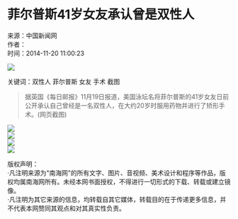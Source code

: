 # 菲尔普斯41岁女友承认曾是双性人

来源：中国新闻网  
作者：  
时间：2014-11-20 11:00:23

![](http://www.hinews.cn/news/images/d_xux.jpg)

关键词：双性人 菲尔普斯 女友 手术 截图

> 据英国《每日邮报》11月19日报道，美国泳坛名将菲尔普斯的41岁女友日前公开承认自己曾经是一名双性人，在大约20岁时服用药物并进行了矫形手术。(网页截图)

![](http://www.hinews.cn/pic/0/16/72/00/16720051_096601.jpg)  
![](http://www.hinews.cn/pic/0/16/72/00/16720052_889729.jpg)  
![](http://www.hinews.cn/pic/0/16/72/00/16720053_864844.jpg)  
![](http://www.hinews.cn/pic/0/16/72/00/16720054_044825.jpg)  

版权声明：  
·凡注明来源为"南海网"的所有文字、图片、音视频、美术设计和程序等作品，版权均属南海网所有。未经本网书面授权，不得进行一切形式的下载、转载或建立镜像。  
·凡注明为其它来源的信息，均转载自其它媒体，转载目的在于传递更多信息，并不代表本网赞同其观点和对其真实性负责。